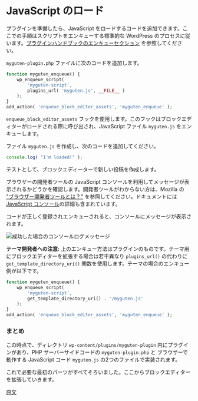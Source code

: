 <!--
# Loading JavaScript
-->
# JavaScript のロード

<!--
With the plugin in place, you can add the code that loads the JavaScript. This methodology follows the standard WordPress procedure of enqueuing scripts, see [enqueuing section of the Plugin Handbook](https://developer.wordpress.org/plugins/javascript/enqueuing/).

Add the following code to your `myguten-plugin.php` file:
-->

プラグインを準備したら、JavaScript をロードするコードを追加できます。ここでの手順はスクリプトをエンキューする標準的な WordPress のプロセスに従います。[プラグインハンドブックのエンキューセクション](https://developer.wordpress.org/plugins/javascript/enqueuing/) を参照してください。

`myguten-plugin.php` ファイルに次のコードを追加します。

```php
function myguten_enqueue() {
	wp_enqueue_script(
		'myguten-script',
		plugins_url( 'myguten.js', __FILE__ )
	);
}
add_action( 'enqueue_block_editor_assets', 'myguten_enqueue' );
```

<!--
The `enqueue_block_editor_assets` hook is used, which is called when the block editor loads, and will enqueue the JavaScript file `myguten.js`.

Create a file called `myguten.js` and add:
-->
`enqueue_block_editor_assets` フックを使用します。このフックはブロックエディターがロードされる際に呼び出され、JavaScript ファイル `myguten.js` をエンキューします。

ファイル `myguten.js` を作成し、次のコードを追加してください。

```js
console.log( "I'm loaded!" );
```

<!--
Next, create a new post in the block editor.

We'll check the JavaScript console in your browser's Developer Tools, to see if the message is displayed. If you're not sure what developer tools are, Mozilla's ["What are browser developer tools?"](https://developer.mozilla.org/en-US/docs/Learn/Common_questions/What_are_browser_developer_tools) documentation provides more information, including more background on the [JavaScript console](https://developer.mozilla.org/en-US/docs/Learn/Common_questions/What_are_browser_developer_tools#The_JavaScript_console).
-->
テストとして、ブロックエディーターで新しい投稿を作成します。

ブラウザーの開発者ツールの JavaScript コンソールを利用してメッセージが表示されるかどうかを確認します。開発者ツールがわからない方は、Mozilla の ["ブラウザー開発者ツールとは？"](https://developer.mozilla.org/ja/docs/Learn/Common_questions/What_are_browser_developer_tools) を参照してください。ドキュメントには [JavaScript コンソール](https://developer.mozilla.org/ja/docs/Learn/Common_questions/What_are_browser_developer_tools#The_JavaScript_console)の詳細も含まれています。

<!--
If your code is registered and enqueued correctly, you should see a message in your console:

![Console Log Message Success](https://raw.githubusercontent.com/WordPress/gutenberg/HEAD/docs/assets/js-tutorial-console-log-success.png)

-->
コードが正しく登録されエンキューされると、コンソールにメッセージが表示されます。

![成功した場合のコンソールログメッセージ](https://raw.githubusercontent.com/WordPress/gutenberg/HEAD/docs/designers-developers/assets/js-tutorial-console-log-success.png)

<!--
**Note for Theme Developers:**  The above method of enqueuing is used for plugins. If you are extending the block editor for your theme there is a minor difference, you will use the `get_template_directory_uri()` function instead of `plugins_url()`. So for a theme, the enqueue example is:
-->
**テーマ開発者への注意:**  上のエンキュー方法はプラグインのものです。テーマ用にブロックエディターを拡張する場合は若干異なり `plugins_url()` の代わりに `get_template_directory_uri()` 関数を使用します。テーマの場合のエンキュー例が以下です。

```php
function myguten_enqueue() {
	wp_enqueue_script(
		'myguten-script',
		get_template_directory_uri() . '/myguten.js'
	);
}
add_action( 'enqueue_block_editor_assets', 'myguten_enqueue' );
```

<!--
### Recap

At this point, you have a plugin in the directory `wp-content/plugins/myguten-plugin` with two files: the PHP server-side code in `myguten-plugin.php`, and the JavaScript which runs in the browser in `myguten.js`.

This puts all the initial pieces in place for you to start extending the block editor.
-->
### まとめ

この時点で、ディレクトリ `wp-content/plugins/myguten-plugin` 内にプラグインがあり、PHP サーバーサイドコードの `myguten-plugin.php` と ブラウザーで動作する JavaScript コード `myguten.js` の2つのファイルで実装されます。

これで必要な最初のパーツがすべてそろいました。ここからブロックエディターを拡張していきます。

[原文](https://github.com/WordPress/gutenberg/blob/HEAD/docs/designers-developers/developers/tutorials/javascript/loading-javascript.md)